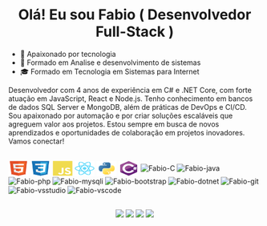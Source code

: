 <h1 align="center"> Olá! Eu sou Fabio ( Desenvolvedor Full-Stack )</h1>

<ul>
  <li> 🔭 Apaixonado por tecnologia</li>
  <li>🌱  Formado em Analise e desenvolvimento de sistemas</li>
  <li>🎓 Formado em Tecnologia em Sistemas para Internet</li>
</ul>

<p>Desenvolvedor com 4 anos de experiência em C# e .NET Core, com forte atuação em JavaScript, React e Node.js. Tenho conhecimento em bancos de dados SQL Server e MongoDB, além de práticas de DevOps e CI/CD. Sou apaixonado por automação e por criar soluções escaláveis que agreguem valor aos projetos. Estou sempre em busca de novos aprendizados e oportunidades de colaboração em projetos inovadores. Vamos conectar!</p>


  
  
<div style="display: inline_block"><br>
 <img align="center" alt="Fabio-HTML" height="30" width="40" src="https://raw.githubusercontent.com/devicons/devicon/master/icons/html5/html5-original.svg">
 <img align="center" alt="Fabio-CSS" height="30" width="40" src="https://raw.githubusercontent.com/devicons/devicon/master/icons/css3/css3-original.svg">
 <img align="center" alt="Fabio-Js" height="30" width="40" src="https://raw.githubusercontent.com/devicons/devicon/master/icons/javascript/javascript-plain.svg">
 <img align="center" alt="Fabio-React" height="30" width="40" src="https://raw.githubusercontent.com/devicons/devicon/master/icons/react/react-original.svg">
 <img align="center" alt="Fabio-Python" height="30" width="40" src="https://raw.githubusercontent.com/devicons/devicon/master/icons/python/python-original.svg">
 <img align="center" alt="Fabio-Csharp" height="30" width="40" src="https://raw.githubusercontent.com/devicons/devicon/master/icons/csharp/csharp-original.svg">
 <img align="center" alt="Fabio-C" height="30" width="40" src="https://cdn.jsdelivr.net/gh/devicons/devicon/icons/c/c-original.svg" />
 <img align="center" alt="Fabio-java" height="40" width="40" src="https://cdn.jsdelivr.net/gh/devicons/devicon/icons/java/java-original-wordmark.svg" />
 <img align="center" alt="Fabio-php" height="40" width="40" src="https://cdn.jsdelivr.net/gh/devicons/devicon/icons/php/php-original.svg" />
 <img align="center" alt="Fabio-mysqli" height="50" width="40" src="https://cdn.jsdelivr.net/gh/devicons/devicon/icons/mysql/mysql-original-wordmark.svg" />
 <img align="center" alt="Fabio-bootstrap" height="30" width="40" src="https://cdn.jsdelivr.net/gh/devicons/devicon/icons/bootstrap/bootstrap-original.svg" />
 <img align="center" alt="Fabio-dotnet" height="30" width="40" src="https://cdn.jsdelivr.net/gh/devicons/devicon/icons/dot-net/dot-net-original-wordmark.svg" />
 <img align="center" alt="Fabio-git" height="30" width="40" src="https://cdn.jsdelivr.net/gh/devicons/devicon/icons/git/git-original.svg" />
 <img align="center" alt="Fabio-vsstudio" height="30" width="40" src="https://cdn.jsdelivr.net/gh/devicons/devicon/icons/visualstudio/visualstudio-plain.svg" />
 <img align="center" alt="Fabio-vscode" height="30" width="40" src="https://cdn.jsdelivr.net/gh/devicons/devicon/icons/vscode/vscode-original.svg" />

                          
 </div>
  
 ## 
  
<div align="center">
   <a href="https://www.instagram.com/mastter_codes?igsh=YnZ2dHFwNHpkb3do" target="_blank"><img src="https://img.shields.io/badge/-Instagram-%23E4405F?style=for-the-badge&logo=instagram&logoColor=white" target="_blank"></a>
  <a href="www.linkedin.com/in/fabio-machado-setubal-junior-b8a808330" target="_blank"><img src="https://img.shields.io/badge/-LinkedIn-%230077B5?style=for-the-badge&logo=linkedin&logoColor=white" target="_blank"></a>
  <a href = "#"><img src="https://img.shields.io/badge/Gmail-D14836?style=for-the-badge&logo=gmail&logoColor=white" target="_blank"></a>
  <a href = "https://github.com/fabio-code-1/fabio-code-1"><img src="https://img.shields.io/badge/GitHub-100000?style=for-the-badge&logo=github&logoColor=white" target="_blank"></a>
</div>

  

